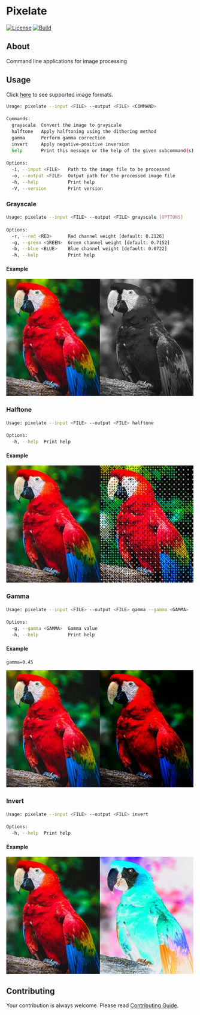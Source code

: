 # Pixelate

[![License](https://img.shields.io/github/license/rmuraix/pixelate)](./LICENSE)
[![Build](https://github.com/rmuraix/pixelate/actions/workflows/build.yml/badge.svg)](https://github.com/rmuraix/pixelate/actions/workflows/build.yml)

## About

Command line applications for image processing

## Usage

Click [here](https://github.com/image-rs/image#supported-image-formats) to see supported image formats.

```bash
Usage: pixelate --input <FILE> --output <FILE> <COMMAND>

Commands:
  grayscale  Convert the image to grayscale
  halftone   Apply halftoning using the dithering method
  gamma      Perform gamma correction
  invert     Apply negative-positive inversion
  help       Print this message or the help of the given subcommand(s)

Options:
  -i, --input <FILE>   Path to the image file to be processed
  -o, --output <FILE>  Output path for the processed image file
  -h, --help           Print help
  -V, --version        Print version
```

### Grayscale

```bash
Usage: pixelate --input <FILE> --output <FILE> grayscale [OPTIONS]

Options:
  -r, --red <RED>      Red channel weight [default: 0.2126]
  -g, --green <GREEN>  Green channel weight [default: 0.7152]
  -b, --blue <BLUE>    Blue channel weight [default: 0.0722]
  -h, --help           Print help
```

#### Example

![Grayscale](./assets/parrot_grayscale.jpg)

### Halftone

```bash
Usage: pixelate --input <FILE> --output <FILE> halftone

Options:
  -h, --help  Print help
```

#### Example

![Halftone](./assets/parrot_halftone.jpg)

### Gamma

```bash
Usage: pixelate --input <FILE> --output <FILE> gamma --gamma <GAMMA>

Options:
  -g, --gamma <GAMMA>  Gamma value
  -h, --help           Print help
```

#### Example

`gamma=0.45`

![Gamma](./assets/parrot_gamma.jpg)

### Invert

```bash
Usage: pixelate --input <FILE> --output <FILE> invert

Options:
  -h, --help  Print help
```

#### Example

![Invert](./assets/parrot_invert.jpg)

## Contributing

Your contribution is always welcome. Please read [Contributing Guide](https://github.com/rmuraix/.github/blob/main/.github/CONTRIBUTING.md).
